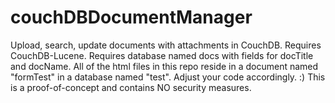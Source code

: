 couchDBDocumentManager
======================

Upload, search, update documents with attachments in CouchDB. 
Requires CouchDB-Lucene.
Requires database named docs with fields for docTitle and docName.
All of the html files in this repo reside in a document named "formTest" in a database named "test".
Adjust your code accordingly. :)
This is a proof-of-concept and contains NO security measures. 

